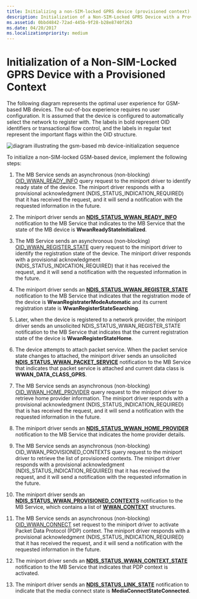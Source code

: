 ```yaml
---
title: Initializing a non-SIM-locked GPRS device (provisioned context)
description: Initialization of a Non-SIM-Locked GPRS Device with a Provisioned Context
ms.assetid: 0bbd4842-72ad-445b-9f28-b28e8740f263
ms.date: 04/20/2017
ms.localizationpriority: medium
---
```


# Initialization of a Non-SIM-Locked GPRS Device with a Provisioned Context

The following diagram represents the optimal user experience for GSM-based MB devices. The out-of-box experience requires no user configuration. It is assumed that the device is configured to automatically select the network to register with. The labels in bold represent OID identifiers or transactional flow control, and the labels in regular text represent the important flags within the OID structure.

![diagram illustrating the gsm-based mb device-initialization sequence](images/wwangsmdevinitseq.png)

To initialize a non-SIM-locked GSM-based device, implement the following steps:

1.  The MB Service sends an asynchronous (non-blocking) [OID\_WWAN\_READY\_INFO](./oid-wwan-ready-info.md) query request to the miniport driver to identify ready state of the device. The miniport driver responds with a provisional acknowledgment (NDIS\_STATUS\_INDICATION\_REQUIRED) that it has received the request, and it will send a notification with the requested information in the future.

2.  The miniport driver sends an [**NDIS\_STATUS\_WWAN\_READY\_INFO**](./ndis-status-wwan-ready-info.md) notification to the MB Service that indicates to the MB Service that the state of the MB device is **WwanReadyStateInitialized**.

3.  The MB Service sends an asynchronous (non-blocking) [OID\_WWAN\_REGISTER\_STATE](./oid-wwan-register-state.md) query request to the miniport driver to identify the registration state of the device. The miniport driver responds with a provisional acknowledgment (NDIS\_STATUS\_INDICATION\_REQUIRED) that it has received the request, and it will send a notification with the requested information in the future.

4.  The miniport driver sends an [**NDIS\_STATUS\_WWAN\_REGISTER\_STATE**](./ndis-status-wwan-register-state.md) notification to the MB Service that indicates that the registration mode of the device is **WwanRegistraterModeAutomatic** and its current registration state is **WwanRegisterStateSearching**.

5.  Later, when the device is registered to a network provider, the miniport driver sends an unsolicited NDIS\_STATUS\_WWAN\_REGISTER\_STATE notification to the MB Service that indicates that the current registration state of the device is **WwanRegisterStateHome**.

6.  The device attempts to attach packet service. When the packet service state changes to attached, the miniport driver sends an unsolicited [**NDIS\_STATUS\_WWAN\_PACKET\_SERVICE**](./ndis-status-wwan-packet-service.md) notification to the MB Service that indicates that packet service is attached and current data class is **WWAN\_DATA\_CLASS\_GPRS**.

7.  The MB Service sends an asynchronous (non-blocking) [OID\_WWAN\_HOME\_PROVIDER](./oid-wwan-home-provider.md) query request to the miniport driver to retrieve home provider information. The miniport driver responds with a provisional acknowledgment (NDIS\_STATUS\_INDICATION\_REQUIRED) that is has received the request, and it will send a notification with the requested information in the future.

8.  The miniport driver sends an [**NDIS\_STATUS\_WWAN\_HOME\_PROVIDER**](./ndis-status-wwan-home-provider.md) notification to the MB Service that indicates the home provider details.

9.  The MB Service sends an asynchronous (non-blocking) OID\_WWAN\_PROVISIONED\_CONTEXTS query request to the miniport driver to retrieve the list of provisioned contexts. The miniport driver responds with a provisional acknowledgment (NDIS\_STATUS\_INDICATION\_REQUIRED) that it has received the request, and it will send a notification with the requested information in the future.

10. The miniport driver sends an [**NDIS\_STATUS\_WWAN\_PROVISIONED\_CONTEXTS**](./ndis-status-wwan-provisioned-contexts.md) notification to the MB Service, which contains a list of [**WWAN\_CONTEXT**](/windows-hardware/drivers/ddi/wwan/ns-wwan-_wwan_context) structures.

11. The MB Service sends an asynchronous (non-blocking) [OID\_WWAN\_CONNECT](./oid-wwan-connect.md) set request to the miniport driver to activate Packet Data Protocol (PDP) context. The miniport driver responds with a provisional acknowledgment (NDIS\_STATUS\_INDICATION\_REQUIRED) that it has received the request, and it will send a notification with the requested information in the future.

12. The miniport driver sends an [**NDIS\_STATUS\_WWAN\_CONTEXT\_STATE**](./ndis-status-wwan-context-state.md) notification to the MB Service that indicates that PDP context is activated.

13. The miniport driver sends an [**NDIS\_STATUS\_LINK\_STATE**](./ndis-status-link-state.md) notification to indicate that the media connect state is **MediaConnectStateConnected**.

 


